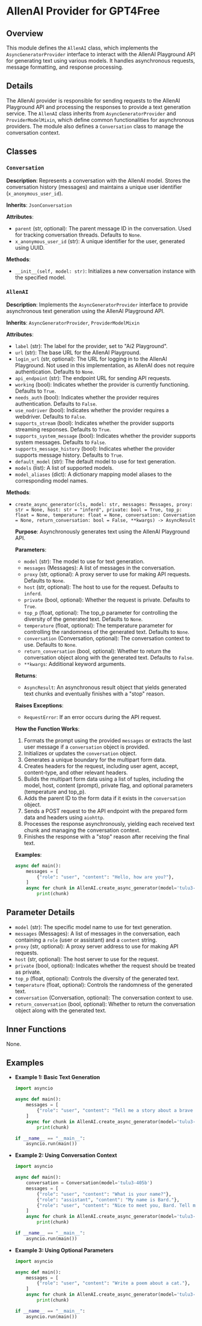 # AllenAI Provider for GPT4Free

## Overview

This module defines the `AllenAI` class, which implements the `AsyncGeneratorProvider` interface to interact with the AllenAI Playground API for generating text using various models. It handles asynchronous requests, message formatting, and response processing. 

## Details

The AllenAI provider is responsible for sending requests to the AllenAI Playground API and processing the responses to provide a text generation service. The `AllenAI` class inherits from `AsyncGeneratorProvider` and `ProviderModelMixin`, which define common functionalities for asynchronous providers. The module also defines a `Conversation` class to manage the conversation context.

## Classes

### `Conversation`

**Description**: Represents a conversation with the AllenAI model. Stores the conversation history (messages) and maintains a unique user identifier (`x_anonymous_user_id`).

**Inherits**: `JsonConversation`

**Attributes**:

- `parent` (str, optional): The parent message ID in the conversation. Used for tracking conversation threads. Defaults to `None`.
- `x_anonymous_user_id` (str): A unique identifier for the user, generated using UUID.

**Methods**:

- `__init__(self, model: str)`: Initializes a new conversation instance with the specified model.

### `AllenAI`

**Description**: Implements the `AsyncGeneratorProvider` interface to provide asynchronous text generation using the AllenAI Playground API.

**Inherits**: `AsyncGeneratorProvider`, `ProviderModelMixin`

**Attributes**:

- `label` (str): The label for the provider, set to "Ai2 Playground".
- `url` (str): The base URL for the AllenAI Playground.
- `login_url` (str, optional): The URL for logging in to the AllenAI Playground. Not used in this implementation, as AllenAI does not require authentication. Defaults to `None`.
- `api_endpoint` (str): The endpoint URL for sending API requests.
- `working` (bool): Indicates whether the provider is currently functioning. Defaults to `True`.
- `needs_auth` (bool): Indicates whether the provider requires authentication. Defaults to `False`.
- `use_nodriver` (bool): Indicates whether the provider requires a webdriver. Defaults to `False`.
- `supports_stream` (bool): Indicates whether the provider supports streaming responses. Defaults to `True`.
- `supports_system_message` (bool): Indicates whether the provider supports system messages. Defaults to `False`.
- `supports_message_history` (bool): Indicates whether the provider supports message history. Defaults to `True`.
- `default_model` (str): The default model to use for text generation.
- `models` (list): A list of supported models.
- `model_aliases` (dict): A dictionary mapping model aliases to the corresponding model names.

**Methods**:

- `create_async_generator(cls, model: str, messages: Messages, proxy: str = None, host: str = "inferd", private: bool = True, top_p: float = None, temperature: float = None, conversation: Conversation = None, return_conversation: bool = False, **kwargs) -> AsyncResult`

    **Purpose**: Asynchronously generates text using the AllenAI Playground API.

    **Parameters**:

    - `model` (str): The model to use for text generation.
    - `messages` (Messages): A list of messages in the conversation.
    - `proxy` (str, optional): A proxy server to use for making API requests. Defaults to `None`.
    - `host` (str, optional): The host to use for the request. Defaults to `inferd`.
    - `private` (bool, optional): Whether the request is private. Defaults to `True`.
    - `top_p` (float, optional): The top_p parameter for controlling the diversity of the generated text. Defaults to `None`.
    - `temperature` (float, optional): The temperature parameter for controlling the randomness of the generated text. Defaults to `None`.
    - `conversation` (Conversation, optional): The conversation context to use. Defaults to `None`.
    - `return_conversation` (bool, optional): Whether to return the conversation object along with the generated text. Defaults to `False`.
    - `**kwargs`: Additional keyword arguments.

    **Returns**:
    - `AsyncResult`: An asynchronous result object that yields generated text chunks and eventually finishes with a "stop" reason.

    **Raises Exceptions**:
    - `RequestError`: If an error occurs during the API request.

    **How the Function Works**:

    1. Formats the prompt using the provided `messages` or extracts the last user message if a `conversation` object is provided.
    2. Initializes or updates the `conversation` object.
    3. Generates a unique boundary for the multipart form data.
    4. Creates headers for the request, including user agent, accept, content-type, and other relevant headers.
    5. Builds the multipart form data using a list of tuples, including the model, host, content (prompt), private flag, and optional parameters (temperature and top_p).
    6. Adds the parent ID to the form data if it exists in the `conversation` object.
    7. Sends a POST request to the API endpoint with the prepared form data and headers using `aiohttp`.
    8. Processes the response asynchronously, yielding each received text chunk and managing the conversation context.
    9. Finishes the response with a "stop" reason after receiving the final text.

    **Examples**:

    ```python
    async def main():
        messages = [
            {"role": "user", "content": "Hello, how are you?"},
        ]
        async for chunk in AllenAI.create_async_generator(model='tulu3-405b', messages=messages):
            print(chunk)
    ```

## Parameter Details

- `model` (str): The specific model name to use for text generation.
- `messages` (Messages): A list of messages in the conversation, each containing a `role` (user or assistant) and a `content` string.
- `proxy` (str, optional): A proxy server address to use for making API requests.
- `host` (str, optional): The host server to use for the request.
- `private` (bool, optional):  Indicates whether the request should be treated as private.
- `top_p` (float, optional):  Controls the diversity of the generated text.
- `temperature` (float, optional): Controls the randomness of the generated text.
- `conversation` (Conversation, optional):  The conversation context to use.
- `return_conversation` (bool, optional): Whether to return the conversation object along with the generated text.

## Inner Functions

None.

## Examples

- **Example 1: Basic Text Generation**

    ```python
    import asyncio

    async def main():
        messages = [
            {"role": "user", "content": "Tell me a story about a brave knight."},
        ]
        async for chunk in AllenAI.create_async_generator(model='tulu3-405b', messages=messages):
            print(chunk)

    if __name__ == "__main__":
        asyncio.run(main())
    ```

- **Example 2: Using Conversation Context**

    ```python
    import asyncio

    async def main():
        conversation = Conversation(model='tulu3-405b')
        messages = [
            {"role": "user", "content": "What is your name?"},
            {"role": "assistant", "content": "My name is Bard."},
            {"role": "user", "content": "Nice to meet you, Bard. Tell me a joke."},
        ]
        async for chunk in AllenAI.create_async_generator(model='tulu3-405b', messages=messages, conversation=conversation):
            print(chunk)

    if __name__ == "__main__":
        asyncio.run(main())
    ```

- **Example 3: Using Optional Parameters**

    ```python
    import asyncio

    async def main():
        messages = [
            {"role": "user", "content": "Write a poem about a cat."},
        ]
        async for chunk in AllenAI.create_async_generator(model='tulu3-405b', messages=messages, temperature=0.7, top_p=0.9):
            print(chunk)

    if __name__ == "__main__":
        asyncio.run(main())
    ```
